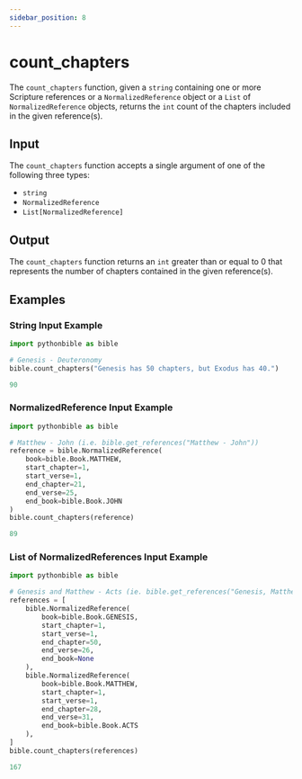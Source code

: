 ```yaml
---
sidebar_position: 8
---
```


# count_chapters

The `count_chapters` function, given a `string` containing one or more Scripture references or a `NormalizedReference` object or a `List` of `NormalizedReference` objects, returns the `int` count of the chapters included in the given reference(s).

## Input

The `count_chapters` function accepts a single argument of one of the following three types:

* `string`
* `NormalizedReference`
* `List[NormalizedReference]`

## Output

The `count_chapters` function returns an `int` greater than or equal to 0 that represents the number of chapters contained in the given reference(s).

## Examples

### String Input Example

```python title="Code"
import pythonbible as bible

# Genesis - Deuteronomy
bible.count_chapters("Genesis has 50 chapters, but Exodus has 40.")
```

```python title="Result"
90
```

### NormalizedReference Input Example

```python title="Code"
import pythonbible as bible

# Matthew - John (i.e. bible.get_references("Matthew - John"))
reference = bible.NormalizedReference(
    book=bible.Book.MATTHEW,
    start_chapter=1,
    start_verse=1,
    end_chapter=21,
    end_verse=25,
    end_book=bible.Book.JOHN
)
bible.count_chapters(reference)
```

```python title="Result"
89
```

### List of NormalizedReferences Input Example

```python title="Code"
import pythonbible as bible

# Genesis and Matthew - Acts (ie. bible.get_references("Genesis, Matthew - Acts"))
references = [
    bible.NormalizedReference(
        book=bible.Book.GENESIS,
        start_chapter=1,
        start_verse=1,
        end_chapter=50,
        end_verse=26,
        end_book=None
    ),
    bible.NormalizedReference(
        book=bible.Book.MATTHEW,
        start_chapter=1,
        start_verse=1,
        end_chapter=28,
        end_verse=31,
        end_book=bible.Book.ACTS
    ),
]
bible.count_chapters(references)
```

```python title="Result"
167
```